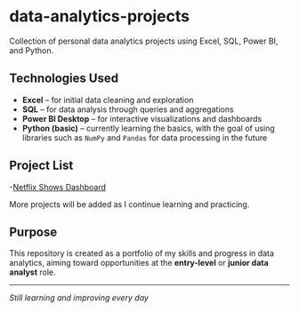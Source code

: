 # data-analytics-projects

Collection of personal data analytics projects using Excel, SQL, Power BI, and Python.

## Technologies Used

- **Excel** – for initial data cleaning and exploration
- **SQL** – for data analysis through queries and aggregations
- **Power BI Desktop** – for interactive visualizations and dashboards
- **Python (basic)** – currently learning the basics, with the goal of using libraries such as `NumPy` and `Pandas` for data processing in the future

## Project List

-[Netflix Shows Dashboard](./netflix-shows)

More projects will be added as I continue learning and practicing.

## Purpose

This repository is created as a portfolio of my skills and progress in data analytics, aiming toward opportunities at the **entry-level** or **junior data analyst** role.

---

_Still learning and improving every day_
